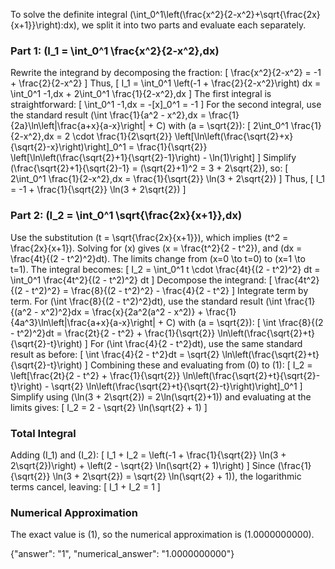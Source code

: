 
To solve the definite integral \(\int_0^1\left(\frac{x^2}{2-x^2}+\sqrt{\frac{2x}{x+1}}\right)\:dx\), we split it into two parts and evaluate each separately.

### Part 1: \(I_1 = \int_0^1 \frac{x^2}{2-x^2}\,dx\)
Rewrite the integrand by decomposing the fraction:
\[
\frac{x^2}{2-x^2} = -1 + \frac{2}{2-x^2}
\]
Thus,
\[
I_1 = \int_0^1 \left(-1 + \frac{2}{2-x^2}\right) dx = \int_0^1 -1\,dx + 2\int_0^1 \frac{1}{2-x^2}\,dx
\]
The first integral is straightforward:
\[
\int_0^1 -1\,dx = -[x]_0^1 = -1
\]
For the second integral, use the standard result \(\int \frac{1}{a^2 - x^2}\,dx = \frac{1}{2a}\ln\left|\frac{a+x}{a-x}\right| + C\) with \(a = \sqrt{2}\):
\[
2\int_0^1 \frac{1}{2-x^2}\,dx = 2 \cdot \frac{1}{2\sqrt{2}} \left[\ln\left(\frac{\sqrt{2}+x}{\sqrt{2}-x}\right)\right]_0^1 = \frac{1}{\sqrt{2}} \left[\ln\left(\frac{\sqrt{2}+1}{\sqrt{2}-1}\right) - \ln(1)\right]
\]
Simplify \(\frac{\sqrt{2}+1}{\sqrt{2}-1} = (\sqrt{2}+1)^2 = 3 + 2\sqrt{2}\), so:
\[
2\int_0^1 \frac{1}{2-x^2}\,dx = \frac{1}{\sqrt{2}} \ln(3 + 2\sqrt{2})
\]
Thus,
\[
I_1 = -1 + \frac{1}{\sqrt{2}} \ln(3 + 2\sqrt{2})
\]

### Part 2: \(I_2 = \int_0^1 \sqrt{\frac{2x}{x+1}}\,dx\)
Use the substitution \(t = \sqrt{\frac{2x}{x+1}}\), which implies \(t^2 = \frac{2x}{x+1}\). Solving for \(x\) gives \(x = \frac{t^2}{2 - t^2}\), and \(dx = \frac{4t}{(2 - t^2)^2}dt\). The limits change from \(x=0 \to t=0\) to \(x=1 \to t=1\). The integral becomes:
\[
I_2 = \int_0^1 t \cdot \frac{4t}{(2 - t^2)^2} dt = \int_0^1 \frac{4t^2}{(2 - t^2)^2} dt
\]
Decompose the integrand:
\[
\frac{4t^2}{(2 - t^2)^2} = \frac{8}{(2 - t^2)^2} - \frac{4}{2 - t^2}
\]
Integrate term by term. For \(\int \frac{8}{(2 - t^2)^2}dt\), use the standard result \(\int \frac{1}{(a^2 - x^2)^2}dx = \frac{x}{2a^2(a^2 - x^2)} + \frac{1}{4a^3}\ln\left|\frac{a+x}{a-x}\right| + C\) with \(a = \sqrt{2}\):
\[
\int \frac{8}{(2 - t^2)^2}dt = \frac{2t}{2 - t^2} + \frac{1}{\sqrt{2}} \ln\left(\frac{\sqrt{2}+t}{\sqrt{2}-t}\right)
\]
For \(\int \frac{4}{2 - t^2}dt\), use the same standard result as before:
\[
\int \frac{4}{2 - t^2}dt = \sqrt{2} \ln\left(\frac{\sqrt{2}+t}{\sqrt{2}-t}\right)
\]
Combining these and evaluating from \(0\) to \(1\):
\[
I_2 = \left[\frac{2t}{2 - t^2} + \frac{1}{\sqrt{2}} \ln\left(\frac{\sqrt{2}+t}{\sqrt{2}-t}\right) - \sqrt{2} \ln\left(\frac{\sqrt{2}+t}{\sqrt{2}-t}\right)\right]_0^1
\]
Simplify using \(\ln(3 + 2\sqrt{2}) = 2\ln(\sqrt{2}+1)\) and evaluating at the limits gives:
\[
I_2 = 2 - \sqrt{2} \ln(\sqrt{2} + 1)
\]

### Total Integral
Adding \(I_1\) and \(I_2\):
\[
I_1 + I_2 = \left(-1 + \frac{1}{\sqrt{2}} \ln(3 + 2\sqrt{2})\right) + \left(2 - \sqrt{2} \ln(\sqrt{2} + 1)\right)
\]
Since \(\frac{1}{\sqrt{2}} \ln(3 + 2\sqrt{2}) = \sqrt{2} \ln(\sqrt{2} + 1)\), the logarithmic terms cancel, leaving:
\[
I_1 + I_2 = 1
\]

### Numerical Approximation
The exact value is \(1\), so the numerical approximation is \(1.0000000000\).

{"answer": "1", "numerical_answer": "1.0000000000"}